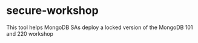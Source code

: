 # secure-workshop
This tool helps MongoDB SAs deploy a locked version of the MongoDB 101 and 220 workshop
